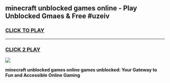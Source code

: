 
## minecraft unblocked games online - Play Unblocked Gmaes & Free #uzeiv
<h3>
<a href="https://news.freeplayer.one?title=minecraft_unblocked_games_online&ref=26F">CLICK TO PLAY</a></h3>
<hr>

<h3>
<a href="https://news.freeplayer.one?title=minecraft_unblocked_games_online&ref=26F">CLICK 2 PLAY</a>
  
</h3>

<a href="https://news.freeplayer.one?title=minecraft_unblocked_games_online&ref=26F/"><img src="https://clearcache.store/games.png"></a>


**minecraft unblocked games online games unblocked: Your Gateway to Fun and Accessible Online Gaming**
